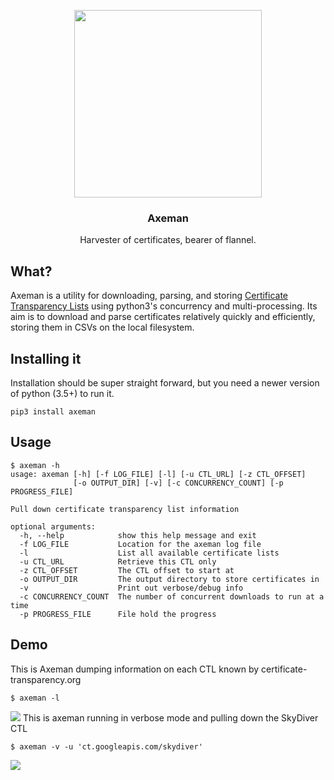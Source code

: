 <p align="center">
    <img align="center" style="width: 300px" src="https://github.com/CaliDog/Lumberjack/raw/master/img/logo.png">
    <h3 align="center">Axeman</h3>
    <p align="center">Harvester of certificates, bearer of flannel.</p>
</p>

## What?
Axeman is a utility for downloading, parsing, and storing <a href="https://www.certificate-transparency.org/what-is-ct">Certificate Transparency Lists</a> using python3's concurrency and multi-processing. Its aim is to download and parse certificates relatively quickly and efficiently, storing them in CSVs on the local filesystem. 

## Installing it
Installation should be super straight forward, but you need a newer version of python (3.5+) to run it.

```
pip3 install axeman
```

## Usage

```
$ axeman -h
usage: axeman [-h] [-f LOG_FILE] [-l] [-u CTL_URL] [-z CTL_OFFSET]
              [-o OUTPUT_DIR] [-v] [-c CONCURRENCY_COUNT] [-p PROGRESS_FILE]

Pull down certificate transparency list information

optional arguments:
  -h, --help            show this help message and exit
  -f LOG_FILE           Location for the axeman log file
  -l                    List all available certificate lists
  -u CTL_URL            Retrieve this CTL only
  -z CTL_OFFSET         The CTL offset to start at
  -o OUTPUT_DIR         The output directory to store certificates in
  -v                    Print out verbose/debug info
  -c CONCURRENCY_COUNT  The number of concurrent downloads to run at a time
  -p PROGRESS_FILE      File hold the progress
```

## Demo

This is Axeman dumping information on each CTL known by certificate-transparency.org
```
$ axeman -l
```
<img src="https://github.com/CaliDog/Lumberjack/raw/master/img/demo2.gif">
This is axeman running in verbose mode and pulling down the SkyDiver CTL

```
$ axeman -v -u 'ct.googleapis.com/skydiver'
```
<img src="https://github.com/CaliDog/Lumberjack/raw/master/img/demo.gif">
